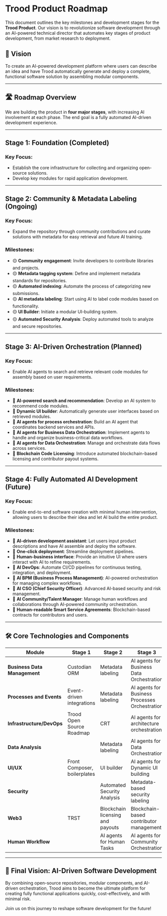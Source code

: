 # Trood Product Roadmap

This document outlines the key milestones and development stages for the **Trood Product**. Our vision is to revolutionize software development through an AI-powered technical director that automates key stages of product development, from market research to deployment.

## 🎯 **Vision**
To create an AI-powered development platform where users can describe an idea and have Trood automatically generate and deploy a complete, functional software solution by assembling modular components.

---

## 🛣️ **Roadmap Overview**

We are building the product in **four major stages**, with increasing AI involvement at each phase. The end goal is a fully automated AI-driven development experience.

---

## **Stage 1: Foundation (Completed)**

### Key Focus:
- Establish the core infrastructure for collecting and organizing open-source solutions.
- Develop key modules for rapid application development.


---

## **Stage 2: Community & Metadata Labeling (Ongoing)**

### Key Focus:
- Expand the repository through community contributions and curate solutions with metadata for easy retrieval and future AI training.

### Milestones:
- 🟡 **Community engagement**: Invite developers to contribute libraries and projects.
- 🟡 **Metadata tagging system**: Define and implement metadata standards for repositories.
- 🟡 **Automated indexing**: Automate the process of categorizing new submissions.
- 🟡 **AI metadata labeling**: Start using AI to label code modules based on functionality.
- 🟡 **UI Builder**: Initiate a modular UI-building system.
- 🟡 **Automated Security Analysis**: Deploy automated tools to analyze and secure repositories.

---

## **Stage 3: AI-Driven Orchestration (Planned)**

### Key Focus:
- Enable AI agents to search and retrieve relevant code modules for assembly based on user requirements.

### Milestones:
- 🔵 **AI-powered search and recommendation**: Develop an AI system to recommend code modules.
- 🔵 **Dynamic UI builder**: Automatically generate user interfaces based on retrieved modules.
- 🔵 **AI agents for process orchestration**: Build an AI agent that coordinates backend services and APIs.
- 🔵 **AI agents for Business Data Orchestration**: Implement agents to handle and organize business-critical data workflows.
- 🔵 **AI agents for Data Orchestration**: Manage and orchestrate data flows across services.
- 🔵 **Blockchain Code Licensing**: Introduce automated blockchain-based licensing and contributor payout systems.

---

## **Stage 4: Fully Automated AI Development (Future)**

### Key Focus:
- Enable end-to-end software creation with minimal human intervention, allowing users to describe their idea and let AI build the entire product.

### Milestones:
- 🔴 **AI-driven development assistant**: Let users input product descriptions and have AI assemble and deploy the software.
- 🔴 **One-click deployment**: Streamline deployment pipelines.
- 🔴 **Human-business interface**: Provide an intuitive UI where users interact with AI to refine requirements.
- 🔴 **AI DevOps**: Automate CI/CD pipelines for continuous testing, integration, and deployment.
- 🔴 **AI BPM (Business Process Management)**: AI-powered orchestration for managing complex workflows.
- 🔴 **AI CSO (Chief Security Officer)**: Advanced AI-based security and risk management.
- 🔴 **AI Community/Talent Manager**: Manage human workflows and collaborations through AI-powered community orchestration.
- 🔴 **Human-readable Smart Service Agreements**: Blockchain-based contracts for contributors and users.

---

## 🛠️ **Core Technologies and Components**

| **Module**                   | **Stage 1**                   | **Stage 2**                         | **Stage 3**                                 | **Stage 4**                               |
|-----------------------------|-------------------------------|-------------------------------------|---------------------------------------------|-------------------------------------------|
| **Business Data Management** | Custodian ORM                 | Metadata labeling                   | AI agents for Business Data Orchestration  | Business Operating System                |
| **Processes and Events**     | Event-driven integrations     | Metadata labeling                   | AI agents for Business Processes Orchestration | AI BPM                                  |
| **Infrastructure/DevOps**    | Trood Open Source Roadmap     | CRT                                 | AI agents for architecture orchestration   | AI DevOps                                |
| **Data Analysis**            |                               | Metadata labeling                   | AI agents for Data Orchestration           | AI CDO (Chief Data Officer)              |
| **UI/UX**                    | Front Composer, boilerplates  | UI builder                          | AI agents for Dynamic UI building          | General Human-Business Interface         |
| **Security**                 |                               | Automated Security Analysis         | Metadata-based security labeling           | AI CSO (Chief Security Officer)          |
| **Web3**                     | TRST                          | Blockchain licensing and payouts    | Blockchain-based contributor management    | Human-readable smart service agreements  |
| **Human Workflow**           |                               | AI agents for Human Tasks           | AI agents for Community Orchestration      | AI Community/Talent Manager              |

---

## 🚀 **Final Vision: AI-Driven Software Development**

By combining open-source repositories, modular components, and AI-driven orchestration, Trood aims to become the ultimate platform for creating fully functional applications quickly, cost-effectively, and with minimal risk.

Join us on this journey to reshape software development for the future!

